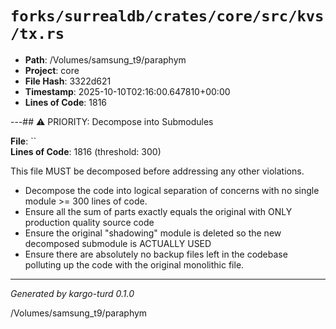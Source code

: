 # `forks/surrealdb/crates/core/src/kvs/tx.rs`

- **Path**: /Volumes/samsung_t9/paraphym
- **Project**: core
- **File Hash**: 3322d621  
- **Timestamp**: 2025-10-10T02:16:00.647810+00:00  
- **Lines of Code**: 1816

---## ⚠️ PRIORITY: Decompose into Submodules

**File**: ``  
**Lines of Code**: 1816 (threshold: 300)

This file MUST be decomposed before addressing any other violations.

- Decompose the code into logical separation of concerns with no single module >= 300 lines of code. 
- Ensure all the sum of parts exactly equals the original with ONLY production quality source code
- Ensure the original "shadowing" module is deleted so the new decomposed submodule is ACTUALLY USED
- Ensure there are absolutely no backup files left in the codebase polluting up the code with the original monolithic file.

------

*Generated by kargo-turd 0.1.0*

/Volumes/samsung_t9/paraphym